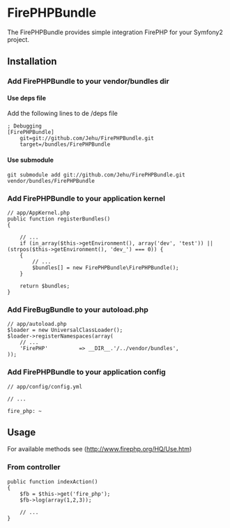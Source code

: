 FirePHPBundle
==========

The FirePHPBundle provides simple integration FirePHP for your Symfony2 project.


## Installation

### Add FirePHPBundle to your vendor/bundles dir

#### Use deps file
Add the following lines to de /deps file

    ; Debugging
    [FirePHPBundle]
        git=git://github.com/Jehu/FirePHPBundle.git
        target=/bundles/FirePHPBundle

#### Use submodule

    git submodule add git://github.com/Jehu/FirePHPBundle.git vendor/bundles/FirePHPBundle

### Add FirePHPBundle to your application kernel

    // app/AppKernel.php
    public function registerBundles()
    {

		// ...
		if (in_array($this->getEnvironment(), array('dev', 'test')) || (strpos($this->getEnvironment(), 'dev_') === 0)) {
		{
			// ...
			$bundles[] = new FirePHPBundle\FirePHPBundle();
		}

		return $bundles;
    }


### Add FireBugBundle to your autoload.php

    // app/autoload.php
    $loader = new UniversalClassLoader();
    $loader->registerNamespaces(array(
        // ...
        'FirePHP'          => __DIR__.'/../vendor/bundles',
    ));


### Add FirePHPBundle to your application config

    // app/config/config.yml

	// ...

	fire_php: ~


## Usage

For available methods see (http://www.firephp.org/HQ/Use.htm)

### From controller

    public function indexAction()
    {
		$fb = $this->get('fire_php');
		$fb->log(array(1,2,3));

        // ...
    }

